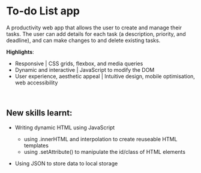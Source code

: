 # To-do List app
A productivity web app that allows the user to create and manage their tasks. The user can add details for each task (a description, priority, and deadline), and can make changes to and delete existing tasks. 
<br>

**Highlights**:

- Responsive                         | CSS grids, flexbox, and media queries 
- Dynamic and interactive            | JavaScript to modify the DOM
- User experience, aesthetic appeal  | Intuitive design, mobile optimisation, web accessibility
<br>

## New skills learnt:

- Writing dynamic HTML using JavaScript
  - using .innerHTML and interpolation to create reuseable HTML templates 
  - using .setAttribute() to manipulate the id/class of HTML elements
  
- Using JSON to store data to local storage

